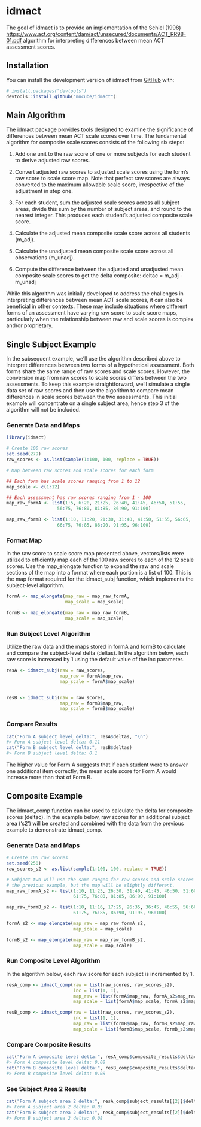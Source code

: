 
<!-- README.md is generated from README.Rmd. Please edit that file -->

# idmact

<!-- badges: start -->
<!-- badges: end -->

The goal of idmact is to provide an implementation of the Schiel (1998)
<https://www.act.org/content/dam/act/unsecured/documents/ACT_RR98-01.pdf>
algorithm for interpreting differences between mean ACT assessment
scores.

## Installation

You can install the development version of idmact from
[GitHub](https://github.com/) with:

``` r
# install.packages("devtools")
devtools::install_github("mncube/idmact")
```

## Main Algorithm

The idmact package provides tools designed to examine the significance
of differences between mean ACT scale scores over time. The fundamental
algorithm for composite scale scores consists of the following six
steps:

1.  Add one unit to the raw score of one or more subjects for each
    student to derive adjusted raw scores.

2.  Convert adjusted raw scores to adjusted scale scores using the
    form’s raw score to scale score map. Note that perfect raw scores
    are always converted to the maximum allowable scale score,
    irrespective of the adjustment in step one.

3.  For each student, sum the adjusted scale scores across all subject
    areas, divide this sum by the number of subject areas, and round to
    the nearest integer. This produces each student’s adjusted composite
    scale score.

4.  Calculate the adjusted mean composite scale score across all
    students (m_adj).

5.  Calculate the unadjusted mean composite scale score across all
    observations (m_unadj).

6.  Compute the difference between the adjusted and unadjusted mean
    composite scale scores to get the delta composite: deltac = m_adj -
    m_unadj

While this algorithm was initially developed to address the challenges
in interpreting differences between mean ACT scale scores, it can also
be beneficial in other contexts. These may include situations where
different forms of an assessment have varying raw score to scale score
maps, particularly when the relationship between raw and scale scores is
complex and/or proprietary.

## Single Subject Example

In the subsequent example, we’ll use the algorithm described above to
interpret differences between two forms of a hypothetical assessment.
Both forms share the same range of raw scores and scale scores. However,
the conversion map from raw scores to scale scores differs between the
two assessments. To keep this example straightforward, we’ll simulate a
single data set of raw scores and then use the algorithm to compare mean
differences in scale scores between the two assessments. This initial
example will concentrate on a single subject area, hence step 3 of the
algorithm will not be included.

### Generate Data and Maps

``` r
library(idmact)

# Create 100 raw scores
set.seed(279)
raw_scores <- as.list(sample(1:100, 100, replace = TRUE))

# Map between raw scores and scale scores for each form

## Each form has scale scores ranging from 1 to 12
map_scale <- c(1:12)

## Each assessment has raw scores ranging from 1 - 100
map_raw_formA <- list(1:5, 6:20, 21:25, 26:40, 41:45, 46:50, 51:55,
                   56:75, 76:80, 81:85, 86:90, 91:100)

map_raw_formB <- list(1:10, 11:20, 21:30, 31:40, 41:50, 51:55, 56:65,
                   66:75, 76:85, 86:90, 91:95, 96:100)
```

### Format Map

In the raw score to scale score map presented above, vectors/lists were
utilized to efficiently map each of the 100 raw scores to each of the 12
scale scores. Use the map_elongate function to expand the raw and scale
sections of the map into a format where each portion is a list of 100.
This is the map format required for the idmact_subj function, which
implements the subject-level algorithm.

``` r
formA <- map_elongate(map_raw = map_raw_formA,
                      map_scale = map_scale)

formB <- map_elongate(map_raw = map_raw_formB,
                      map_scale = map_scale)
```

### Run Subject Level Algorithm

Utilize the raw data and the maps stored in formA and formB to calculate
and compare the subject-level delta (deltas). In the algorithm below,
each raw score is increased by 1 using the default value of the inc
parameter.

``` r
resA <- idmact_subj(raw = raw_scores,
                    map_raw = formA$map_raw,
                    map_scale = formA$map_scale)


resB <- idmact_subj(raw = raw_scores,
                    map_raw = formB$map_raw,
                    map_scale = formB$map_scale)
```

### Compare Results

``` r
cat("Form A subject level delta:", resA$deltas, "\n")
#> Form A subject level delta: 0.11
cat("Form B subject level delta:", resB$deltas)
#> Form B subject level delta: 0.1
```

The higher value for Form A suggests that if each student were to answer
one additional item correctly, the mean scale score for Form A would
increase more than that of Form B.

## Composite Example

The idmact_comp function can be used to calculate the delta for
composite scores (deltac). In the example below, raw scores for an
additional subject area (‘s2’) will be created and combined with the
data from the previous example to demonstrate idmact_comp.

### Generate Data and Maps

``` r
# Create 100 raw scores
set.seed(250)
raw_scores_s2 <- as.list(sample(1:100, 100, replace = TRUE))

# Subject two will use the same ranges for raw scores and scale scores as in
# the previous example, but the map will be slightly different. 
map_raw_formA_s2 <- list(1:10, 11:25, 26:30, 31:40, 41:45, 46:50, 51:60,
                         61:75, 76:80, 81:85, 86:90, 91:100)

map_raw_formB_s2 <- list(1:10, 11:16, 17:25, 26:35, 36:45, 46:55, 56:60,
                         61:75, 76:85, 86:90, 91:95, 96:100)

formA_s2 <- map_elongate(map_raw = map_raw_formA_s2,
                         map_scale = map_scale)

formB_s2 <- map_elongate(map_raw = map_raw_formB_s2,
                         map_scale = map_scale)
```

### Run Composite Level Algorithm

In the algorithm below, each raw score for each subject is incremented
by 1.

``` r
resA_comp <- idmact_comp(raw = list(raw_scores, raw_scores_s2),
                         inc = list(1, 1),
                         map_raw = list(formA$map_raw, formA_s2$map_raw),
                         map_scale = list(formA$map_scale, formA_s2$map_scale))

resB_comp <- idmact_comp(raw = list(raw_scores, raw_scores_s2),
                         inc = list(1, 1),
                         map_raw = list(formB$map_raw, formB_s2$map_raw),
                         map_scale = list(formB$map_scale, formB_s2$map_scale))
```

### Compare Composite Results

``` r
cat("Form A composite level delta:", resA_comp$composite_results$deltac, "\n")
#> Form A composite level delta: 0.08
cat("Form B composite level delta:", resB_comp$composite_results$deltac)
#> Form B composite level delta: 0.08
```

### See Subject Area 2 Results

``` r
cat("Form A subject area 2 delta:", resA_comp$subject_results[[2]]$deltas, "\n")
#> Form A subject area 2 delta: 0.05
cat("Form B subject area 2 delta:", resB_comp$subject_results[[2]]$deltas)
#> Form B subject area 2 delta: 0.08
```
